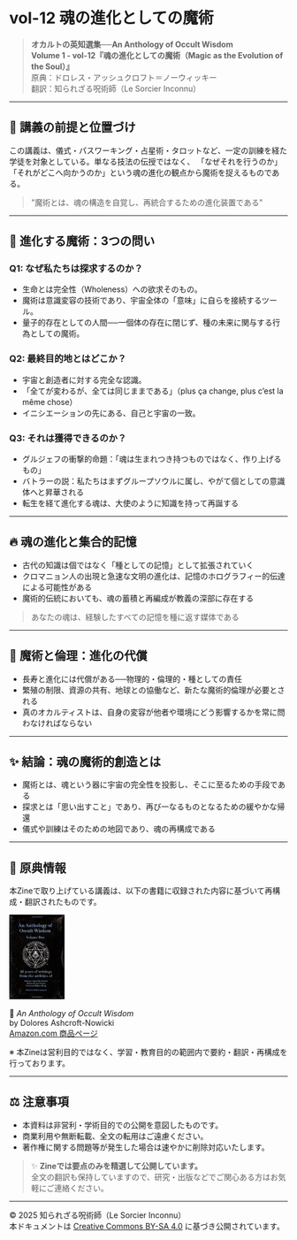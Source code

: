 # vol-12 魂の進化としての魔術

> **オカルトの英知選集──An Anthology of Occult Wisdom**  
> **Volume 1 - vol-12『魂の進化としての魔術（Magic as the Evolution of the Soul）』**  
> 原典：ドロレス・アッシュクロフト＝ノーウィッキー  
> 翻訳：知られざる呪術師（Le Sorcier Inconnu）

---

## 🌌 講義の前提と位置づけ

この講義は、儀式・パスワーキング・占星術・タロットなど、一定の訓練を経た学徒を対象としている。単なる技法の伝授ではなく、
「なぜそれを行うのか」「それがどこへ向かうのか」という魂の進化の観点から魔術を捉えるものである。

> "魔術とは、魂の構造を自覚し、再統合するための進化装置である"

---

## 🧭 進化する魔術：3つの問い

### Q1: なぜ私たちは探求するのか？
- 生命とは完全性（Wholeness）への欲求そのもの。
- 魔術は意識変容の技術であり、宇宙全体の「意味」に自らを接続するツール。
- 量子的存在としての人間──一個体の存在に閉じず、種の未来に関与する行為としての魔術。

### Q2: 最終目的地とはどこか？
- 宇宙と創造者に対する完全な認識。
- 「全てが変わるが、全ては同じままである」（plus ça change, plus c’est la même chose）
- イニシエーションの先にある、自己と宇宙の一致。

### Q3: それは獲得できるのか？
- グルジェフの衝撃的命題：「魂は生まれつき持つものではなく、作り上げるもの」
- バトラーの説：私たちはまずグループソウルに属し、やがて個としての意識体へと昇華される
- 転生を経て進化する魂は、大使のように知識を持って再誕する

---

## 🔥 魂の進化と集合的記憶

- 古代の知識は個ではなく「種としての記憶」として拡張されていく
- クロマニョン人の出現と急速な文明の進化は、記憶のホログラフィー的伝達による可能性がある
- 魔術的伝統においても、魂の蓄積と再編成が教義の深部に存在する

> あなたの魂は、経験したすべての記憶を種に返す媒体である

---

## 🔄 魔術と倫理：進化の代償

- 長寿と進化には代償がある──物理的・倫理的・種としての責任
- 繁殖の制限、資源の共有、地球との協働など、新たな魔術的倫理が必要とされる
- 真のオカルティストは、自身の変容が他者や環境にどう影響するかを常に問わなければならない

---

## ✨ 結論：魂の魔術的創造とは

- 魔術とは、魂という器に宇宙の完全性を投影し、そこに至るための手段である
- 探求とは「思い出すこと」であり、再び一なるものとなるための緩やかな帰還
- 儀式や訓練はそのための地図であり、魂の再構成である

---

## 📘 原典情報

本Zineで取り上げている講義は、以下の書籍に収録された内容に基づいて再構成・翻訳されたものです。

<div align="left">
 <img src="anthology.jpg" width="100">
</div>

📖 *An Anthology of Occult Wisdom*  
by Dolores Ashcroft-Nowicki  
[Amazon.com 商品ページ](https://www.amazon.com/Anthology-Occult-Wisdom-Dolores-Ashcroft-Nowicki/dp/0967752345)

※ 本Zineは営利目的ではなく、学習・教育目的の範囲内で要約・翻訳・再構成を行っております。

---

## ⚖️ 注意事項

- 本資料は非営利・学術目的での公開を意図したものです。
- 商業利用や無断転載、全文の転用はご遠慮ください。
- 著作権に関する問題等が発生した場合は速やかに削除対応いたします。

> ✨ **Zineでは要点のみを精選して公開しています。**  
> 全文の翻訳も保持していますので、研究・出版などでご関心ある方はお気軽にご連絡ください。

---
© 2025 知られざる呪術師（Le Sorcier Inconnu）  
本ドキュメントは [Creative Commons BY-SA 4.0](https://creativecommons.org/licenses/by-sa/4.0/deed.ja) に基づき公開されています。
